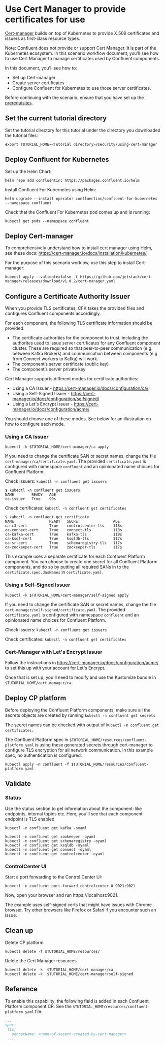 # Use Cert Manager to provide certificates for use

[Cert-manager](https://cert-manager.io/) builds on top of Kubernetes to provide X.509 
certificates and issuers as first-class resource types.

Note: Confluent does not provide or support Cert Manager. It is part of the Kubernetes ecosystem. 
In this scenario workflow document, you'll see how to use Cert Manager to manage certificates 
used by Confluent components.

In this document, you'll see how to:

- Set up Cert-manager
- Create server certificates
- Configure Confluent for Kubernetes to use those server certificates.

Before continuing with the scenario, ensure that you have set up the [prerequisites](https://github.com/confluentinc/confluent-kubernetes-examples/blob/master/README.md#prerequisites).

## Set the current tutorial directory

Set the tutorial directory for this tutorial under the directory you downloaded the tutorial files:

```
export TUTORIAL_HOME=<Tutorial directory>/security/using-cert-manager
```

## Deploy Confluent for Kubernetes

Set up the Helm Chart:

```
helm repo add confluentinc https://packages.confluent.io/helm
```

Install Confluent For Kubernetes using Helm:

```
helm upgrade --install operator confluentinc/confluent-for-kubernetes --namespace confluent
```
  
Check that the Confluent For Kubernetes pod comes up and is running:

```
kubectl get pods --namespace confluent
```

## Deploy Cert-manager

To comprehensively understand how to install cert manager using Helm, see these docs: https://cert-manager.io/docs/installation/kubernetes/

For the purpose of this scenario worklow, use this step to install Cert-manager:

```
kubectl apply --validate=false -f https://github.com/jetstack/cert-manager/releases/download/v1.0.2/cert-manager.yaml
```


## Configure a Certificate Authority Issuer

When you provide TLS certificates, CFK takes the provided files and configures Confluent components accordingly.

For each component, the following TLS certificate information should be provided:
- The certificate authorities for the component to trust, including the authorites used to issue server certificates for any Confluent component cluster. These are required so that peer-to-peer communication (e.g. between Kafka Brokers) and communication between components (e.g. from Connect workers to Kafka) will work.
- The component’s server certificate (public key)
- The component’s server private key

Cert Manager supports different modes for certificate authorities:
- Using a CA Issuer - https://cert-manager.io/docs/configuration/ca/
- Using a Self-Signed Issuer - https://cert-manager.io/docs/configuration/selfsigned/
- Using a Let's Encrypt Issuer - https://cert-manager.io/docs/configuration/acme/

You should choose one of these modes. See below for an illustration on how to configure each mode.
     
### Using a CA Issuer

```
kubectl -k $TUTORIAL_HOME/cert-manager/ca apply
```

If you need to change the certificate SAN or secret names, change the file `cert-manager/ca/certificate.yaml`. 
The provided `certificate.yaml` is configured  with namespace `confluent` and an opinionated name choices for Confluent Platform.

Check issuers: `kubectl -n confluent get issuers`

```
$ kubectl -n confluent get issuers
NAME        READY   AGE
ca-issuer   True    90s
```

Check certificates: `kubectl -n confluent get certificates`

```
$ kubectl -n confluent get certificate
NAME                READY   SECRET               AGE
ca-c3-cert          True    controlcenter-tls    118s
ca-connect-cert     True    connect-tls          118s
ca-kafka-cert       True    kafka-tls            118s
ca-ksql-cert        True    ksqldb-tls           117s
ca-sr-cert          True    schemaregistry-tls   117s
ca-zookeeper-cert   True    zookeeper-tls        117s
```

This example uses a separate certificate for each Confluent Platform component.  You can choose to create one secret for 
all Confluent Platform components, and do so by putting all required SANs in to the `certificate.spec.dnsNames` in 
`certificate.yaml`.

### Using a Self-Signed Issuer

```
kubectl -k $TUTORIAL_HOME/cert-manager/self-signed apply
```

If you need to change the certificate SAN or secret names, change the file `cert-manager/self-signed/certificate.yaml`. 
The provided `certificate.yaml` is configured  with namespace `confluent` and an opinionated name choices for Confluent Platform.

Check issuers: `kubectl -n confluent get issuers`

Check certificates: `kubectl -n confluent get certificates`

### Cert-Manager with Let's Encrypt Issuer

Follow the instructions in https://cert-manager.io/docs/configuration/acme/ to set this up with your account for Let's Encrypt.

Once that is set up, you'll need to modify and use the Kustomize bundle in `$TUTORIAL_HOME/cert-manager/ca`.

## Deploy CP platform

Before deploying the Confluent Platform components, make sure all the secrets objects are created by running
`kubectl -n confluent get secrets`. 

The secret names can be checked with output of `kubectl -n confluent get certificates`.

The Confluent Platform spec in `$TUTORIAL_HOME/resources/confluent-platform.yaml` is using these generated secrets 
through cert-manager to configure TLS encryption for all network communication. In this example spec, no authentication 
is configured.

```
kubectl apply -n confluent -f $TUTORIAL_HOME/resources/confluent-platform.yaml
```

## Validate

### Status

Use the status section to get information about the component: like endpoints, internal topics etc. Here, you'll see 
that each component endpoint is TLS enabled.

```
kubectl -n confluent get kafka -oyaml
```

```
kubectl -n confluent get zookeeper -oyaml
kubectl -n confluent get schemaregistry -oyaml
kubectl -n confluent get ksqldb -oyaml
kubectl -n confluent get connect -oyaml
kubectl -n confluent get controlcenter -oyaml
```

### ControlCenter UI

Start a port forwarding to the Control Center UI:

```
kubectl -n confluent port-forward controlcenter-0 9021:9021
```

Now, open your browser and run https://localhost:9021.

The example uses self-signed certs that might have issues with Chrome browser. Try other browsers like Firefox or Safari 
if you encounter such an issue.


## Clean up

Delete CP platform

```
kubectl delete -f $TUTORIAL_HOME/resources/
```

Delete the Cert Manager resources

```
kubectl delete -k  $TUTORIAL_HOME/cert-manager/ca
kubectl delete -k  $TUTORIAL_HOME/cert-manager/self-signed
```


## Reference

To enable this capability, the following field is added in each Confluent Platform component CR. 
See the `$TUTORIAL_HOME/resources/confluent-platform.yaml` file.

```yaml
...
spec:
 tls:
   secretName: <name-of-secert-created-by-cert-manager>
 ...
```

